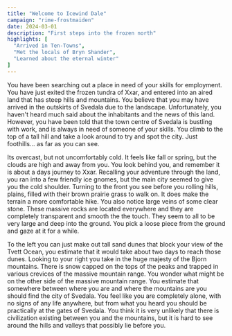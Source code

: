 ```yaml
---
title: "Welcome to Icewind Dale"
campaign: "rime-frostmaiden"
date: 2024-03-01
description: "First steps into the frozen north"
highlights: [
  "Arrived in Ten-Towns",
  "Met the locals of Bryn Shander",
  "Learned about the eternal winter"
]
---
```


You have been searching out a place in need of your skills for employment. You have just exited the frozen tundra of Xxar, and entered into an aired land that has steep hills and mountains. You believe that you may have arrived in the outskirts of Svedala due to the landscape. Unfortunately, you haven't heard much said about the inhabitants and the news of this land. However, you have been told that the town centre of Svedala is bustling with work, and is always in need of someone of your skills.
You climb to the top of a tall hill and take a look around to try and spot the city. Just foothills... as far as you can see. 

Its overcast, but not uncomfortably cold. It feels like fall or spring, but the clouds are high and away from you. You look behind you, and remember it is about a days journey to Xxar. Recalling your adventure through the land, you ran into a few friendly ice gnomes, but the main city seemed to give you the cold shoulder. Turning to the front you see before you rolling hills, plains, filled with their brown prairie grass to walk on. It does make the terrain a more comfortable hike. You also notice large veins of some clear stone. These massive rocks are located everywhere and they are completely transparent and smooth the the touch. They seem to all to be very large and deep into the ground. You pick a loose piece from the ground and gaze at it for a while.

To the left you can just make out tall sand dunes that block your view of the Tvett Ocean, you estimate that it would take about two days to reach those dunes. Looking to your right you take in the huge majesty of the Bjorn mountains. There is snow capped on the tops of the peaks and trapped in various crevices of the massive mountain range. You wonder what might be on the other side of the massive mountain range. You estimate that somewhere between where you are and where the mountains are you should find the city of Svedala. You feel like you are completely alone, with no signs of any life anywhere, but from what you heard you should be practically at the gates of Svedala. You think it is very unlikely that there is civilization existing between you and the mountains, but it is hard to see around the hills and valleys that possibly lie before you.  
